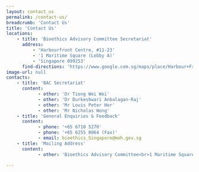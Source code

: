 ```yaml
---
layout: contact_us
permalink: /contact-us/
breadcrumb: 'Contact Us'
title: 'Contact Us'
locations:
    - title: 'Bioethics Advisory Committee Secretariat'
      address:
          - 'Harbourfront Centre, #11-23'
          - '1 Maritime Square (Lobby A)'
          - 'Singapore 099253'
      find-directions: 'https://www.google.com.sg/maps/place/Harbour+Front+Centre/@1.2644711,103.8174805,17z/data=!4m8!1m2!2m1!1sHarbourfront+Centre,+%2311-23!3m4!1s0x31da1be2682ed133:0x412ede0e69acf503!8m2!3d1.2645073!4d103.8203382'
image-url: null
contacts:
    - title: 'BAC Secretariat'
      content:
            - other: 'Dr Tiong Wei Wei'
            - other: 'Dr Durkeshwari Anbalagan-Raj'
            - other: 'Mr Louis Peter Hor'
            - other: 'Mr Nicholas Wong'
    - title: 'General Enquiries & Feedback'
      content:
            - phone: '+65 6710 5270'
            - phone: '+65 6255 8064 (Fax)'
            - email: bioethics_Singapore@moh.gov.sg
    - title: 'Mailing Address'
      content:
            - other: 'Bioethics Advisory Committee<br>1 Maritime Square, #09-66<br>Harbourfront Centre<br>Singapore: 099253<br>Attn: Regulatory Policy and Legislation Division (BAC Secretariat)'

---
```


